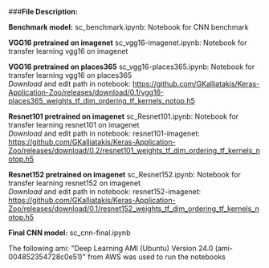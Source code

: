 

###**File Description:**

**Benchmark model:**
sc_benchmark.ipynb: Notebook for CNN benchmark

**VGG16 pretrained on imagenet** 
sc_vgg16-imagenet.ipynb: Notebook for transfer learning vgg16 on imagenet  

**VGG16 pretrained on places365**
sc_vgg16-places365.ipynb: Notebook for transfer learning vgg16 on places365  
_Download_ and edit path in notebook: https://github.com/GKalliatakis/Keras-Application-Zoo/releases/download/0.1/vgg16-places365_weights_tf_dim_ordering_tf_kernels_notop.h5

**Resnet101 pretrained on imagenet**
sc_Resnet101.ipynb: Notebook for transfer learning resnet101 on imagenet  
_Download_ and edit path in notebook: resnet101-imagenet: https://github.com/GKalliatakis/Keras-Application-Zoo/releases/download/0.2/resnet101_weights_tf_dim_ordering_tf_kernels_notop.h5

**Resnet152 pretrained on imagenet**
sc_Resnet152.ipynb: Notebook for transfer learning resnet152 on imagenet  
_Download_ and edit path in notebook: resnet152-imagenet: https://github.com/GKalliatakis/Keras-Application-Zoo/releases/download/0.1/resnet152_weights_tf_dim_ordering_tf_kernels_notop.h5

**Final CNN model:**
sc_cnn-final.ipynb

The following ami: "Deep Learning AMI (Ubuntu) Version 24.0 (ami-004852354728c0e51)" from AWS was used to run the notebooks